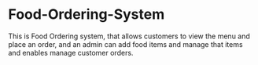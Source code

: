 # Food-Ordering-System
This is Food Ordering system, that allows customers to view the menu and place an order, and an admin can add food items and manage that items and enables manage customer orders.
